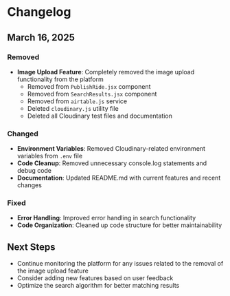 # Changelog

## March 16, 2025

### Removed
- **Image Upload Feature**: Completely removed the image upload functionality from the platform
  - Removed from `PublishRide.jsx` component
  - Removed from `SearchResults.jsx` component
  - Removed from `airtable.js` service
  - Deleted `cloudinary.js` utility file
  - Deleted all Cloudinary test files and documentation

### Changed
- **Environment Variables**: Removed Cloudinary-related environment variables from `.env` file
- **Code Cleanup**: Removed unnecessary console.log statements and debug code
- **Documentation**: Updated README.md with current features and recent changes

### Fixed
- **Error Handling**: Improved error handling in search functionality
- **Code Organization**: Cleaned up code structure for better maintainability

## Next Steps
- Continue monitoring the platform for any issues related to the removal of the image upload feature
- Consider adding new features based on user feedback
- Optimize the search algorithm for better matching results
